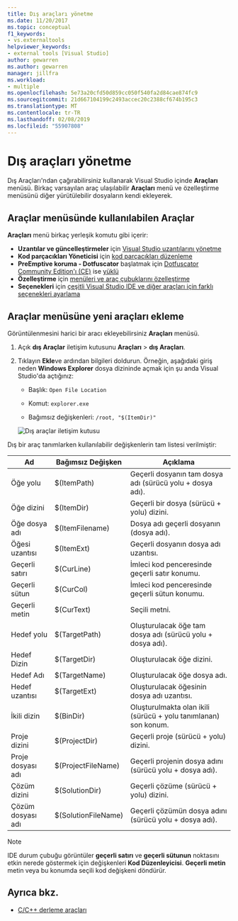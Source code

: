 ```yaml
---
title: Dış araçları yönetme
ms.date: 11/20/2017
ms.topic: conceptual
f1_keywords:
- vs.externaltools
helpviewer_keywords:
- external tools [Visual Studio]
author: gewarren
ms.author: gewarren
manager: jillfra
ms.workload:
- multiple
ms.openlocfilehash: 5e73a20cfd50d859cc050f540fa2d84cae874fc9
ms.sourcegitcommit: 21d667104199c2493accec20c2388cf674b195c3
ms.translationtype: MT
ms.contentlocale: tr-TR
ms.lasthandoff: 02/08/2019
ms.locfileid: "55907808"
---
```

# <a name="manage-external-tools"></a>Dış araçları yönetme

Dış Araçları'ndan çağırabilirsiniz kullanarak Visual Studio içinde **Araçları** menüsü. Birkaç varsayılan araç ulaşılabilir **Araçları** menü ve özelleştirme menüsünü diğer yürütülebilir dosyaların kendi ekleyerek.

## <a name="tools-available-on-the-tools-menu"></a>Araçlar menüsünde kullanılabilen Araçlar

**Araçları** menü birkaç yerleşik komutu gibi içerir:

* **Uzantılar ve güncelleştirmeler** için [Visual Studio uzantılarını yönetme](finding-and-using-visual-studio-extensions.md)
* **Kod parçacıkları Yöneticisi** için [kod parçacıkları düzenleme](code-snippets.md)
* **PreEmptive koruma - Dotfuscator** başlatmak için [Dotfuscator Community Edition'ı (CE)](dotfuscator/index.md) ise [yüklü](dotfuscator/install.md)
* **Özelleştirme** için [menüleri ve araç çubuklarını özelleştirme](how-to-customize-menus-and-toolbars-in-visual-studio.md)
* **Seçenekleri** için [çeşitli Visual Studio IDE ve diğer araçları için farklı seçenekleri ayarlama](reference/options-dialog-box-visual-studio.md)

## <a name="add-new-tools-to-the-tools-menu"></a>Araçlar menüsüne yeni araçları ekleme

Görüntülenmesini harici bir aracı ekleyebilirsiniz **Araçları** menüsü.

1. Açık **dış Araçlar** iletişim kutusunu **Araçları** > **dış Araçları**.

1. Tıklayın **Ekle**ve ardından bilgileri doldurun. Örneğin, aşağıdaki giriş neden **Windows Explorer** dosya dizininde açmak için şu anda Visual Studio'da açtığınız:

   * Başlık: `Open File Location`

   * Komut: `explorer.exe`

   * Bağımsız değişkenleri: `/root, "$(ItemDir)"`

   ![Dış araçlar iletişim kutusu](media/external-tools-dialog.png)

Dış bir araç tanımlarken kullanılabilir değişkenlerin tam listesi verilmiştir:

|Ad|Bağımsız Değişken|Açıklama|
|----------|--------------|-----------------|
|Öğe yolu|$(ItemPath)|Geçerli dosyanın tam dosya adı (sürücü yolu + dosya adı).|
|Öğe dizini|$(ItemDir)|Geçerli bir dosya (sürücü + yolu) dizini.|
|Öğe dosya adı|$(ItemFilename)|Dosya adı geçerli dosyanın (dosya adı).|
|Öğesi uzantısı|$(ItemExt)|Geçerli dosyanın dosya adı uzantısı.|
|Geçerli satırı|$(CurLine)|İmleci kod penceresinde geçerli satır konumu.|
|Geçerli sütun|$(CurCol)|İmleci kod penceresinde geçerli sütun konumu.|
|Geçerli metin|$(CurText)|Seçili metni.|
|Hedef yolu|$(TargetPath)|Oluşturulacak öğe tam dosya adı (sürücü yolu + dosya adı).|
|Hedef Dizin|$(TargetDir)|Oluşturulacak öğe dizini.|
|Hedef Adı|$(TargetName)|Oluşturulacak öğe dosya adı.|
|Hedef uzantısı|$(TargetExt)|Oluşturulacak öğesinin dosya adı uzantısı.|
|İkili dizin|$(BinDir)|Oluşturulmakta olan ikili (sürücü + yolu tanımlanan) son konum.|
|Proje dizini|$(ProjectDir)|Geçerli proje (sürücü + yolu) dizini.|
|Proje dosyası adı|$(ProjectFileName)|Geçerli projenin dosya adını (sürücü yolu + dosya adı).|
|Çözüm dizini|$(SolutionDir)|Geçerli çözüme (sürücü + yolu) dizini.|
|Çözüm dosyası adı|$(SolutionFileName)|Geçerli çözümün dosya adını (sürücü yolu + dosya adı).|

> [!NOTE]
> IDE durum çubuğu görüntüler **geçerli satırı** ve **geçerli sütunun** noktasını etkin nerede göstermek için değişkenleri **Kod Düzenleyicisi**. **Geçerli metin** metin veya bu konumda seçili kod değişkeni döndürür.

## <a name="see-also"></a>Ayrıca bkz.

- [C/C++ derleme araçları](/cpp/build/reference/c-cpp-build-tools)

